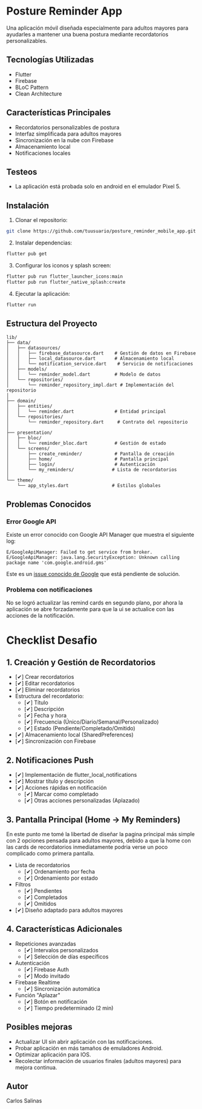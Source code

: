 # Posture Reminder App

Una aplicación móvil diseñada especialmente para adultos mayores para ayudarles a mantener una buena postura mediante recordatorios personalizables.

## Tecnologías Utilizadas

- Flutter
- Firebase
- BLoC Pattern
- Clean Architecture

## Características Principales

- Recordatorios personalizables de postura
- Interfaz simplificada para adultos mayores
- Sincronización en la nube con Firebase
- Almacenamiento local
- Notificaciones locales

## Testeos
- La aplicación está probada solo en android en el emulador Pixel 5.

## Instalación

1. Clonar el repositorio:
```bash
git clone https://github.com/tuusuario/posture_reminder_mobile_app.git
```

2. Instalar dependencias:
```bash
flutter pub get
```

3. Configurar los iconos y splash screen:
```bash
flutter pub run flutter_launcher_icons:main
flutter pub run flutter_native_splash:create
```

4. Ejecutar la aplicación:
```bash
flutter run
```

## Estructura del Proyecto

```
lib/
├── data/
│   ├── datasources/
│   │   ├── firebase_datasource.dart    # Gestión de datos en Firebase
│   │   ├── local_datasource.dart       # Almacenamiento local
│   │   └── notification_service.dart    # Servicio de notificaciones
│   ├── models/
│   │   └── reminder_model.dart         # Modelo de datos
│   └── repositories/
│       └── reminder_repository_impl.dart # Implementación del repositorio
│
├── domain/
│   ├── entities/
│   │   └── reminder.dart               # Entidad principal
│   └── repositories/
│       └── reminder_repository.dart     # Contrato del repositorio
│
├── presentation/
│   ├── bloc/
│   │   └── reminder_bloc.dart          # Gestión de estado
│   └── screens/
│       ├── create_reminder/            # Pantalla de creación
│       ├── home/                       # Pantalla principal
│       ├── login/                      # Autenticación
│       └── my_reminders/              # Lista de recordatorios
│
└── theme/
    └── app_styles.dart                # Estilos globales
```

## Problemas Conocidos

### Error Google API

Existe un error conocido con Google API Manager que muestra el siguiente log:
```
E/GoogleApiManager: Failed to get service from broker.
E/GoogleApiManager: java.lang.SecurityException: Unknown calling package name 'com.google.android.gms'
```
Este es un [issue conocido de Google](https://issuetracker.google.com/issues/369219148) que está pendiente de solución.

### Problema con notificaciones

No se logró actualizar las remind cards en segundo plano, por ahora la aplicación se abre forzadamente para que la ui se actualice con las acciones de la notificación.


# Checklist Desafio

## 1. Creación y Gestión de Recordatorios
- [✔] Crear recordatorios
- [✔] Editar recordatorios
- [✔] Eliminar recordatorios
- Estructura del recordatorio:
  - [✔] Título
  - [✔] Descripción
  - [✔] Fecha y hora
  - [✔] Frecuencia (Único/Diario/Semanal/Personalizado)
  - [✔] Estado (Pendiente/Completado/Omitido)
- [✔] Almacenamiento local (SharedPreferences)
- [✔] Sincronización con Firebase

## 2. Notificaciones Push
- [✔] Implementación de flutter_local_notifications
- [✔] Mostrar título y descripción
- [✔] Acciones rápidas en notificación
  - [✔] Marcar como completado
  - [✔] Otras acciones personalizadas (Aplazado)

## 3. Pantalla Principal (Home -> My Reminders)
En este punto me tomé la libertad de diseñar la pagina principal más simple con 2 opciones pensada para adultos mayores, debido a que la home con las cards de recordatorios inmediatamente podria verse un poco complicado como primera pantalla.
- Lista de recordatorios
  - [✔] Ordenamiento por fecha
  - [✔] Ordenamiento por estado
- Filtros
  - [✔] Pendientes
  - [✔] Completados
  - [✔] Omitidos
- [✔] Diseño adaptado para adultos mayores

## 4. Características Adicionales
- Repeticiones avanzadas
  - [✔] Intervalos personalizados
  - [✔] Selección de días específicos
- Autenticación
  - [✔] Firebase Auth
  - [✔] Modo invitado
- Firebase Realtime
  - [✔] Sincronización automática
- Función "Aplazar"
  - [✔] Botón en notificación
  - [✔] Tiempo predeterminado (2 min)

## Posibles mejoras

- Actualizar UI sin abrir aplicación con las notificaciones.
- Probar aplicación en más tamaños de emuladores Android.
- Optimizar aplicación para IOS.
- Recolectar información de usuarios finales (adultos mayores) para mejora continua.

## Autor

Carlos Salinas
